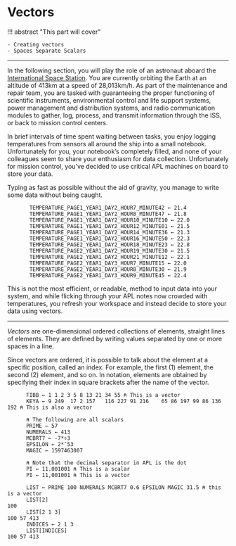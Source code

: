 # Vectors

!!! abstract "This part will cover"

    - Creating vectors
    - Spaces Separate Scalars

---

In the following section, you will play the role of an astronaut aboard the [International Space Station](https://archive.org/details/MeetMeAtTheStationiss). You are currently orbiting the Earth at an altitude of 413km at a speed of 28,013km/h. As part of the maintenance and repair team, you are tasked with guaranteeing the proper functioning of scientific instruments, environmental control and life support systems, power management and distribution systems, and radio communication modules to gather, log, process, and transmit information through the ISS, or back to mission control centers.

In brief intervals of time spent waiting between tasks, you enjoy logging temperatures from sensors all around the ship into a small notebook. Unfortunately for you, your notebook’s completely filled, and none of your colleagues seem to share your enthusiasm for data collection. Unfortunately for mission control, you’ve decided to use critical APL machines on board to store your data.

Typing as fast as possible without the aid of gravity, you manage to write some data without being caught.

```apl
       TEMPERATURE_PAGE1_YEAR1_DAY2_HOUR7_MINUTE42 ← 21.4
       TEMPERATURE_PAGE1_YEAR1_DAY2_HOUR8_MINUTE47 ← 21.8
       TEMPERATURE_PAGE1_YEAR1_DAY2_HOUR10_MINUTE10 ← 22.0
       TEMPERATURE_PAGE1_YEAR1_DAY2_HOUR12_MINUTE01 ← 21.5
       TEMPERATURE_PAGE1_YEAR1_DAY2_HOUR14_MINUTE36 ← 21.3
       TEMPERATURE_PAGE1_YEAR1_DAY2_HOUR16_MINUTE50 ← 22.3
       TEMPERATURE_PAGE2_YEAR1_DAY2_HOUR18_MINUTE23 ← 22.8
       TEMPERATURE_PAGE2_YEAR1_DAY2_HOUR19_MINUTE30 ← 21.5
       TEMPERATURE_PAGE2_YEAR1_DAY2_HOUR21_MINUTE12 ← 22.1
       TEMPERATURE_PAGE2_YEAR1_DAY3_HOUR7_MINUTE15 ← 22.0
       TEMPERATURE_PAGE2_YEAR1_DAY3_HOUR8_MINUTE30 ← 21.9
       TEMPERATURE_PAGE2_YEAR1_DAY3_HOUR9_MINUTE45 ← 22.4
```

This is not the most efficient, or readable, method to input data into your system, and while flicking through your APL notes now crowded with temperatures, you refresh your workspace and instead decide to store your data using vectors.

---

*Vectors* are one-dimensional ordered collections of elements, straight lines of elements. They are defined by writing values separated by one or more spaces in a line. 
	
Since vectors are ordered, it is possible to talk about the element at a specific position, called an index. For example, the first (1) element, the second (2) element, and so on. In notation, elements are obtained by specifying their index in square brackets after the name of the vector.

```apl
      FIBB ← 1 1 2 3 5 8 13 21 34 55 ⍝ This is a vector
      KEYA ← 9 249  17 2 157   116 227 91 216    65 86 197 99 86 136 192 ⍝ This is also a vector

      ⍝ The following are all scalars
      PRIME ← 57
      NUMERALS ← 413
      MCBRT7 ← -7*÷3
      EPSILON ← 2*¯53
      MAGIC ← 1597463007

      ⍝ Note that the decimal separator in APL is the dot
      PI ← 11.001001 ⍝ This is a scalar
      PI ← 11,001001 ⍝ This is a vector

      LIST ← PRIME 100 NUMERALS MCBRT7 0.6 EPSILON MAGIC 31.5 ⍝ this is a vector
      LIST[2] 
100
      LIST[2 1 3]
100 57 413
      INDICES ← 2 1 3
      LIST[INDICES] 
100 57 413
```
